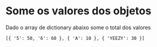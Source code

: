 # Some os valores dos objetos


Dado o array de dictionary abaixo some o total dos valores

```
[{ '5': 50, '6': 60 }, { 'A': 10 }, { 'YEEZY': 30 }]

```


